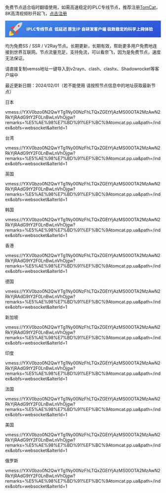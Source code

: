 免费节点适合临时翻墙使用，如需高速稳定的IPLC专线节点，推荐注册[TomCat](https://dioufgsaiujgdfjkasgjfkfjkas.clashforcat.com/#/register?code=VomvbfLq)，8K高清视频秒开起飞，[点击注册](https://dioufgsaiujgdfjkasgjfkfjkas.clashforcat.com/#/register?code=VomvbfLq)

![TomCat](/tomcat.png "Magic Gardens")

均为免费SS / SSR / V2Ray节点。长期更新，长期有效，帮助更多用户免费地连接到世界互联网。节点流量充足，支持免流，可以看奈飞，因为是免费节点，速度无法保证。

请直接复制vemss地址一键导入到v2rayn、clash、clashx、Shadowrocket等客户端中

最近更新日期：2024/02/01（若不能使用  请按照节点信息中的地址获取最新节点）

日本

vmess://YXV0bzo0N2QwYTg1Ny00NzFhLTQxZGEtYjAzMS00OTA2MzAwN2RkYjRAdG9tY2F0LnBwLnVhOjgw?remarks=%E5%AE%98%E7%BD%91%EF%BC%9Atomcat.pp.ua&path=/index&obfs=websocket&alterId=1

台湾

vmess://YXV0bzo0N2QwYTg1Ny00NzFhLTQxZGEtYjAzMS00OTA2MzAwN2RkYjRAdG9tY2F0LnBwLnVhOjgw?remarks=%E5%AE%98%E7%BD%91%EF%BC%9Atomcat.pp.ua&path=/index&obfs=websocket&alterId=1

英国

vmess://YXV0bzo0N2QwYTg1Ny00NzFhLTQxZGEtYjAzMS00OTA2MzAwN2RkYjRAdG9tY2F0LnBwLnVhOjgw?remarks=%E5%AE%98%E7%BD%91%EF%BC%9Atomcat.pp.ua&path=/index&obfs=websocket&alterId=1

韩国

vmess://YXV0bzo0N2QwYTg1Ny00NzFhLTQxZGEtYjAzMS00OTA2MzAwN2RkYjRAdG9tY2F0LnBwLnVhOjgw?remarks=%E5%AE%98%E7%BD%91%EF%BC%9Atomcat.pp.ua&path=/index&obfs=websocket&alterId=1

香港

vmess://YXV0bzo0N2QwYTg1Ny00NzFhLTQxZGEtYjAzMS00OTA2MzAwN2RkYjRAdG9tY2F0LnBwLnVhOjgw?remarks=%E5%AE%98%E7%BD%91%EF%BC%9Atomcat.pp.ua&path=/index&obfs=websocket&alterId=1

德国

vmess://YXV0bzo0N2QwYTg1Ny00NzFhLTQxZGEtYjAzMS00OTA2MzAwN2RkYjRAdG9tY2F0LnBwLnVhOjgw?remarks=%E5%AE%98%E7%BD%91%EF%BC%9Atomcat.pp.ua&path=/index&obfs=websocket&alterId=1

新加坡

vmess://YXV0bzo0N2QwYTg1Ny00NzFhLTQxZGEtYjAzMS00OTA2MzAwN2RkYjRAdG9tY2F0LnBwLnVhOjgw?remarks=%E5%AE%98%E7%BD%91%EF%BC%9Atomcat.pp.ua&path=/index&obfs=websocket&alterId=1

印度

vmess://YXV0bzo0N2QwYTg1Ny00NzFhLTQxZGEtYjAzMS00OTA2MzAwN2RkYjRAdG9tY2F0LnBwLnVhOjgw?remarks=%E5%AE%98%E7%BD%91%EF%BC%9Atomcat.pp.ua&path=/index&obfs=websocket&alterId=1

法国

vmess://YXV0bzo0N2QwYTg1Ny00NzFhLTQxZGEtYjAzMS00OTA2MzAwN2RkYjRAdG9tY2F0LnBwLnVhOjgw?remarks=%E5%AE%98%E7%BD%91%EF%BC%9Atomcat.pp.ua&path=/index&obfs=websocket&alterId=1

美国

vmess://YXV0bzo0N2QwYTg1Ny00NzFhLTQxZGEtYjAzMS00OTA2MzAwN2RkYjRAdG9tY2F0LnBwLnVhOjgw?remarks=%E5%AE%98%E7%BD%91%EF%BC%9Atomcat.pp.ua&path=/index&obfs=websocket&alterId=1

俄罗斯

vmess://YXV0bzo0N2QwYTg1Ny00NzFhLTQxZGEtYjAzMS00OTA2MzAwN2RkYjRAdG9tY2F0LnBwLnVhOjgw?remarks=%E5%AE%98%E7%BD%91%EF%BC%9Atomcat.pp.ua&path=/index&obfs=websocket&alterId=1

